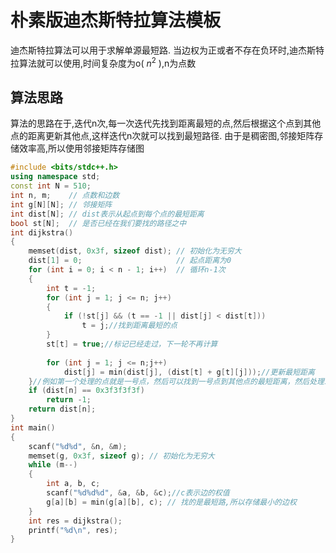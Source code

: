 # 朴素版迪杰斯特拉算法模板

迪杰斯特拉算法可以用于求解单源最短路. 当边权为正或者不存在负环时,迪杰斯特拉算法就可以使用,时间复杂度为o( $n^2$ ),n为点数
## 算法思路
算法的思路在于,迭代n次,每一次迭代先找到距离最短的点,然后根据这个点到其他点的距离更新其他点,这样迭代n次就可以找到最短路径.
由于是稠密图,邻接矩阵存储效率高,所以使用邻接矩阵存储图
```cpp
#include <bits/stdc++.h>
using namespace std;
const int N = 510;
int n, m;    // 点数和边数
int g[N][N]; // 邻接矩阵
int dist[N]; // dist表示从起点到每个点的最短距离
bool st[N];  // 是否已经在我们要找的路径之中
int dijkstra()
{      
    memset(dist, 0x3f, sizeof dist); // 初始化为无穷大
    dist[1] = 0;                     // 起点距离为0
    for (int i = 0; i < n - 1; i++)  // 循环n-1次
    {
        int t = -1;
        for (int j = 1; j <= n; j++)
        {
            if (!st[j] && (t == -1 || dist[j] < dist[t]))
                t = j;//找到距离最短的点
        }
        st[t] = true;//标记已经走过，下一轮不再计算
        
        for (int j = 1; j <= n;j++)
            dist[j] = min(dist[j], (dist[t] + g[t][j]));//更新最短距离
    }//例如第一个处理的点就是一号点，然后可以找到一号点到其他点的最短距离，然后处理二号点，找到二号点到其他点的最短距离，以此类推，直到处理完所有点
    if (dist[n] == 0x3f3f3f3f)
        return -1;
    return dist[n];
}
int main()
{
    scanf("%d%d", &n, &m);
    memset(g, 0x3f, sizeof g); // 初始化为无穷大
    while (m--)
    {
        int a, b, c;
        scanf("%d%d%d", &a, &b, &c);//c表示边的权值
        g[a][b] = min(g[a][b], c); // 找的是最短路,所以存储最小的边权
    }
    int res = dijkstra();
    printf("%d\n", res);
}
```
